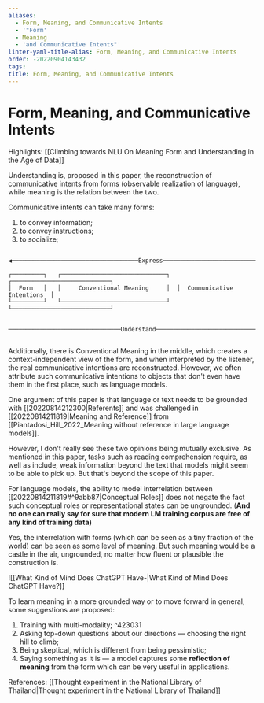 ```yaml
---
aliases:
  - Form, Meaning, and Communicative Intents
  - '"Form'
  - Meaning
  - 'and Communicative Intents"'
linter-yaml-title-alias: Form, Meaning, and Communicative Intents
order: -20220904143432
tags: 
title: Form, Meaning, and Communicative Intents
---
```


# Form, Meaning, and Communicative Intents

Highlights: [[Climbing towards NLU On Meaning Form and Understanding in the Age of Data]]

Understanding is, proposed in this paper, the reconstruction of communicative intents from forms (observable realization of language), while meaning is the relation between the two.

Communicative intents can take many forms:
1. to convey information;
2. to convey instructions;
3. to socialize;

```
                                                                              
◀────────────────────────────────────Express──────────────────────────────────
                                                                              
┌─────────┐   ┌──────────────────────────────┐  ┌────────────────────────────┐
│  Form   │   │     Conventional Meaning     │  │  Communicative Intentions  │
└─────────┘   └──────────────────────────────┘  └────────────────────────────┘
                                                                              
 ────────────────────────────────Understand──────────────────────────────────▶
                                                                              
```

Additionally, there is Conventional Meaning in the middle, which creates a context-independent view of the form, and when interpreted by the listener, the real communicative intentions are reconstructed. However, we often attribute such communicative intentions to objects that don't even have them in the first place, such as language models.

One argument of this paper is that language or text needs to be grounded with [[20220814212300|Referents]] and was challenged in [[20220814211819|Meaning and Reference]] from [[Piantadosi_Hill_2022_Meaning without reference in large language models]].

However, I don't really see these two opinions being mutually exclusive. As mentioned in this paper, tasks such as reading comprehension require, as well as include, weak information beyond the text that models might seem to be able to pick up. But that's beyond the scope of this paper.

For language models, the ability to model interrelation between [[20220814211819#^9abb87|Conceptual Roles]] does not negate the fact such conceptual roles or representational states can be ungrounded. (**And no one can really say for sure that modern LM training corpus are free of any kind of training data)**

Yes, the interrelation with forms (which can be seen as a tiny fraction of the world) can be seen as some level of meaning. But such meaning would be a castle in the air, ungrounded, no matter how fluent or plausible the construction is.

![[What Kind of Mind Does ChatGPT Have-|What Kind of Mind Does ChatGPT Have?]]

To learn meaning in a more grounded way or to move forward in general, some suggestions are proposed:
1. Training with multi-modality; ^423031
2. Asking top-down questions about our directions — choosing the right hill to climb;
3. Being skeptical, which is different from being pessimistic;
4. Saying something as it is — a model captures some **reflection of meaning** from the form which can be very useful in applications.

References:
[[Thought experiment in the National Library of Thailand|Thought experiment in the National Library of Thailand]]
